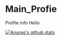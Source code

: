# Main_Profie
 Profile info
Hello

[![Anurag's github stats](https://github-readme-stats.vercel.app/api?username=konmaz&show_icons=true&theme=radical)](https://github.com/konmaz)
